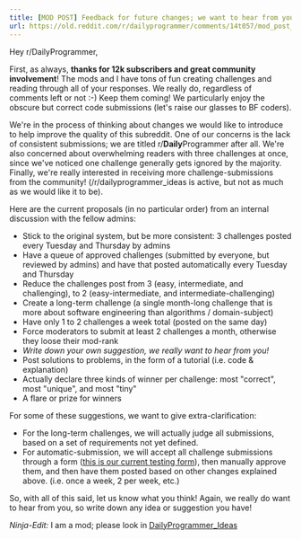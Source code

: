 ```yaml
---
title: [MOD POST] Feedback for future changes; we want to hear from you!
url: https://old.reddit.com/r/dailyprogrammer/comments/14t057/mod_post_feedback_for_future_changes_we_want_to/
---
```


Hey r/DailyProgrammer,

First, as always, **thanks for 12k subscribers and great community involvement**! The mods and I have tons of fun creating challenges and reading through all of your responses. We really do, regardless of comments left or not :-) Keep them coming! We particularly enjoy the obscure but correct code submissions (let's raise our glasses to BF coders).

We're in the process of thinking about changes we would like to introduce to help improve the quality of this subreddit. One of our concerns is the lack of consistent submissions; we are titled r/**Daily**Programmer after all. We're also concerned about overwhelming readers with three challenges at once, since we've noticed one challenge generally gets ignored by the majority. Finally, we're really interested in receiving more challenge-submissions from the community! (/r/dailyprogrammer_ideas is active, but not as much as we would like it to be).

Here are the current proposals (in no particular order) from an internal discussion with the fellow admins:

* Stick to the original system, but be more consistent: 3 challenges posted every Tuesday and Thursday by admins
* Have a queue of approved challenges (submitted by everyone, but reviewed by admins) and have that posted automatically every Tuesday and Thursday
* Reduce the challenges post from 3 (easy, intermediate, and challenging), to 2 (easy-intermediate, and intermediate-challenging)
* Create a long-term challenge (a single month-long challenge that is more about software engineering than algorithms / domain-subject)
* Have only 1 to 2 challenges a week total (posted on the same day)
* Force moderators to submit at least 2 challenges a month, otherwise they loose their mod-rank
* *Write down your own suggestion, we really want to hear from you!*
* Post solutions to problems, in the form of a tutorial (i.e. code & explanation)
* Actually declare three kinds of winner per challenge: most "correct", most "unique", and most "tiny"
* A flare or prize for winners

For some of these suggestions, we want to give extra-clarification:

* For the long-term challenges, we will actually judge all submissions, based on a set of requirements not yet defined.
* For automatic-submission, we will accept all challenge submissions through a form ([this is our current testing form](https://docs.google.com/spreadsheet/viewform?formkey=dExyN0gxT05CWms4UC1FeDdOYUtUYnc6MQ#gid=0)), then manually approve them, and then have them posted based on other changes explained above. (i.e. once a week, 2 per week, etc.)

So, with all of this said, let us know what you think! Again, we really do want to hear from you, so write down any idea or suggestion you have!

*Ninja-Edit:* I am a mod; please look in [DailyProgrammer_Ideas](http://www.reddit.com/r/dailyprogrammer_ideas)